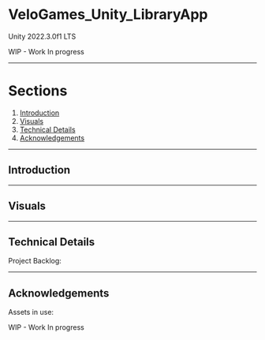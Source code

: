 # VeloGames_Unity_LibraryApp

Unity 2022.3.0f1 LTS 

WIP - Work In progress 

----------
<!-- TABLE OF SECTIONS -->
  # Sections
  <ol>
	  <li><a href="#Introduction">Introduction</a></li>
	  <li><a href="#Visuals">Visuals</a></li>
	  <li><a href="#Technical Details">Technical Details</a></li>
	  <li><a href="#Acknowledgements">Acknowledgements</a></li>
  </ol>

----------

<!-- INTRODUCTION -->
## Introduction

----------

<!-- Visuals -->
## Visuals

----------

<!-- Technical Details -->
## Technical Details

Project Backlog:


----------

<!-- Acknowledgements -->
## Acknowledgements

Assets in use: 

WIP - Work In progress 